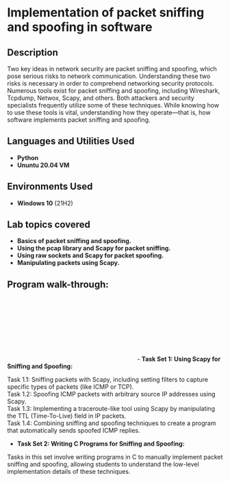 <h1>Implementation of packet sniffing and spoofing in software</h1>



<h2>Description</h2>
Two key ideas in network security are packet sniffing and spoofing, which pose serious risks to network communication. Understanding these two risks is necessary in order to comprehend networking security protocols. Numerous tools exist for packet sniffing and spoofing, including Wireshark, Tcpdump, Netwox, Scapy, and others. Both attackers and security specialists frequently utilize some of these techniques. While knowing how to use these tools is vital, understanding how they operate—that is, how software implements packet sniffing and spoofing.
<br />


<h2>Languages and Utilities Used</h2>

- <b>Python</b> 
- <b>Ununtu 20.04 VM</b>

<h2>Environments Used </h2>

- <b>Windows 10</b> (21H2)

<h2> Lab topics covered</h2>

- <b>Basics of packet sniffing and spoofing.</b>
- <b>Using the pcap library and Scapy for packet sniffing.</b>
- <b>Using raw sockets and Scapy for packet spoofing.</b>
- <b>Manipulating packets using Scapy.</b>

<h2>Program walk-through:</h2>
<embed src a href="https://drive.google.com/file/d/1uCxoX4KH4VHQnJwIdMl1H1Zu7jlkE_vg/view" alt=""></a> </embed>
- <b>Task Set 1: Using Scapy for Sniffing and Spoofing:</b>

Task 1.1: Sniffing packets with Scapy, including setting filters to capture specific types of packets (like ICMP or TCP).<br>
Task 1.2: Spoofing ICMP packets with arbitrary source IP addresses using Scapy.<br>
Task 1.3: Implementing a traceroute-like tool using Scapy by manipulating the TTL (Time-To-Live) field in IP packets.<br>
Task 1.4: Combining sniffing and spoofing techniques to create a program that automatically sends spoofed ICMP replies.<br>

- <b>Task Set 2: Writing C Programs for Sniffing and Spoofing:</b>

Tasks in this set involve writing programs in C to manually implement packet sniffing and spoofing, allowing students to understand the low-level implementation details of these techniques.

